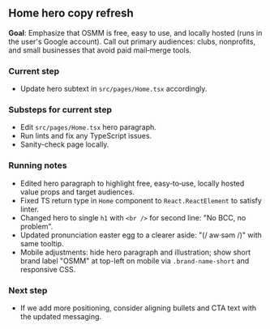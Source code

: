 ## Home hero copy refresh

**Goal**: Emphasize that OSMM is free, easy to use, and locally hosted (runs in the user's Google account). Call out primary audiences: clubs, nonprofits, and small businesses that avoid paid mail‑merge tools.

### Current step
- Update hero subtext in `src/pages/Home.tsx` accordingly.

### Substeps for current step
- Edit `src/pages/Home.tsx` hero paragraph.
- Run lints and fix any TypeScript issues.
- Sanity-check page locally.

### Running notes
- Edited hero paragraph to highlight free, easy‑to‑use, locally hosted value props and target audiences.
- Fixed TS return type in `Home` component to `React.ReactElement` to satisfy linter.
- Changed hero to single `h1` with `<br />` for second line: "No BCC, no problem".
- Updated pronunciation easter egg to a clearer aside: "(/ aw·səm /)" with same tooltip.
- Mobile adjustments: hide hero paragraph and illustration; show short brand label "OSMM" at top-left on mobile via `.brand-name-short` and responsive CSS.

### Next step
- If we add more positioning, consider aligning bullets and CTA text with the updated messaging.


